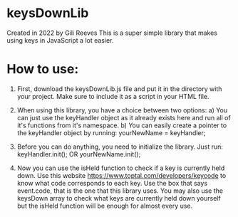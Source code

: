 # keysDownLib
Created in 2022 by Gili Reeves
This is a super simple library that makes using keys in JavaScript a lot easier.

# How to use:
1) First, download the keysDownLib.js file and put it in the directory with your project. Make sure to include it as a script in your HTML file.

2) When using this library, you have a choice between two options:
a) You can just use the keyHandler object as it already exists here and run all of it's functions from it's namespace.
b) You can easily create a pointer to the keyHandler object by running: yourNewName = keyHandler;

3) Before you can do anything, you need to initialize the library. Just run:
keyHandler.init();
OR
yourNewName.init();

4) Now you can use the isHeld function to check if a key is currently held down. Use this website <https://www.toptal.com/developers/keycode> to know what code corresponds to each key.
Use the box that says event.code, that is the one that this library uses.
You may also use the keysDown array to check what keys are currently held down yourself but the isHeld function will be enough for almost every use.
